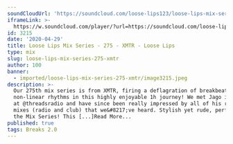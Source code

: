```yaml
---
soundCloudUrl: 'https://soundcloud.com/loose-lips123/loose-lips-mix-series-275-xmtr'
iframeLink: >-
  https://w.soundcloud.com/player/?url=https://soundcloud.com/loose-lips123/loose-lips-mix-series-275-xmtr&color=00aabb&auto_play=false&hide_related=false&show_comments=true&show_user=true&show_reposts=false
id: 3215
date: '2020-04-29'
title: Loose Lips Mix Series - 275 - XMTR - Loose Lips
type: mix
slug: loose-lips-mix-series-275-xmtr
author: 100
banner:
  - imported/loose-lips-mix-series-275-xmtr/image3215.jpeg
description: >-
  Our 275th mix series is from XMTR, firing a deflagration of breakbeats and
  non-linear rhythms in this highly enjoyable 1h journey! We met Jago in London
  at @threadsradio and have since been really impressed by all of his recent
  mixes (radio and club) that we&#8217;ve heard. Stylish yet rude, perfect for
  the Mix Series! This [...]Read More...
published: true
tags: Breaks 2.0
---
```

